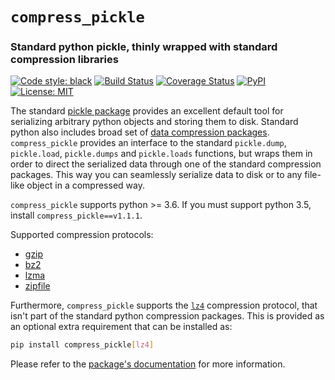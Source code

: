 # `compress_pickle`
### Standard python pickle, thinly wrapped with standard compression libraries

[![Code style: black](https://img.shields.io/badge/code%20style-black-000000.svg)](https://github.com/ambv/black)
[![Build Status](https://dev.azure.com/lucianopazneuro/lucianopazneuro/_apis/build/status/lucianopaz.compress_pickle?branchName=master)](https://dev.azure.com/lucianopazneuro/lucianopazneuro/_build/latest?definitionId=1&branchName=master)
[![Coverage Status](https://codecov.io/gh/lucianopaz/compress_pickle/branch/master/graph/badge.svg)](https://codecov.io/gh/lucianopaz/compress_pickle)
[![PyPI](https://img.shields.io/pypi/v/compress_pickle.svg)](https://pypi.org/project/compress-pickle/)
[![License: MIT](https://img.shields.io/badge/License-MIT-purple.svg)](https://opensource.org/licenses/MIT)

The standard [pickle package](https://docs.python.org/3/library/pickle.html) provides an excellent default tool for serializing arbitrary python objects and storing them to disk. Standard python also includes broad set of [data compression packages](https://docs.python.org/3/library/archiving.html). `compress_pickle` provides an interface to the standard `pickle.dump`, `pickle.load`, `pickle.dumps` and `pickle.loads` functions, but wraps them in order to direct the serialized data through one of the standard compression packages. This way you can seamlessly serialize data to disk or to any file-like object in a compressed way.

`compress_pickle` supports python >= 3.6. If you must support python 3.5, install `compress_pickle==v1.1.1`.

Supported compression protocols:
- [gzip](https://docs.python.org/3/library/gzip.html)
- [bz2](https://docs.python.org/3/library/bz2.html)
- [lzma](https://docs.python.org/3/library/lzma.html)
- [zipfile](https://docs.python.org/3/library/zipfile.html)

Furthermore, `compress_pickle` supports the [`lz4`](https://pypi.org/project/lz4/) compression protocol, that isn't part of the standard python compression packages. This is provided as an optional extra requirement that can be installed as:

```bash
pip install compress_pickle[lz4]
```

Please refer to the [package's documentation](https://lucianopaz.github.io/compress_pickle/html) for more information.
